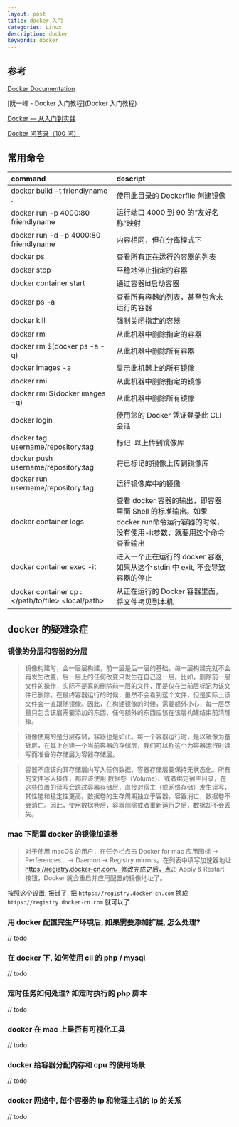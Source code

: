```yaml
---
layout: post
title: docker 入门
categories: Linux
description: docker
keywords: docker
---
```


## 参考
[Docker Documentation](https://docs.docker.com/)

[阮一峰 - Docker 入门教程](Docker 入门教程)

[Docker — 从入门到实践](https://yeasy.gitbooks.io/docker_practice/)

[Docker 问答录（100 问）](https://blog.lab99.org/post/docker-2016-07-14-faq.html#wei-shi-me-shuo-bu-yao-shi-yong-import-export-save-load-commit-lai-gou-jian-jing-xiang)

## 常用命令

| command                                                 | descript                                                                                                   |
|:--------------------------------------------------------|:-----------------------------------------------------------------------------------------------------------|
| docker build -t friendlyname .                          | 使用此目录的 Dockerfile 创建镜像                                                                               |
| docker run -p 4000:80 friendlyname                      | 运行端口 4000 到 90 的“友好名称”映射                                                                            |
| docker run -d -p 4000:80 friendlyname                   | 内容相同，但在分离模式下                                                                                        |
| docker ps                                               | 查看所有正在运行的容器的列表                                                                                     |
| docker stop <hash>                                      | 平稳地停止指定的容器                                                                                           |
| docker container start <hash>                           | 通过容器id启动容器                                                                                            |
| docker ps -a                                            | 查看所有容器的列表，甚至包含未运行的容器                                                                           |
| docker kill <hash>                                      | 强制关闭指定的容器                                                                                             |
| docker rm <hash>                                        | 从此机器中删除指定的容器                                                                                        |
| docker rm $(docker ps -a -q)                            | 从此机器中删除所有容器                                                                                         |
| docker images -a                                        | 显示此机器上的所有镜像                                                                                         |
| docker rmi <imagename>                                  | 从此机器中删除指定的镜像                                                                                        |
| docker rmi $(docker images -q)                          | 从此机器中删除所有镜像                                                                                         |
| docker login                                            | 使用您的 Docker 凭证登录此 CLI 会话                                                                            |
| docker tag <image> username/repository:tag              | 标记 <image> 以上传到镜像库                                                                                    |
| docker push username/repository:tag                     | 将已标记的镜像上传到镜像库                                                                                      |
| docker run username/repository:tag                      | 运行镜像库中的镜像                                                                                             |
| docker container logs <hash>                            | 查看 docker 容器的输出，即容器里面 Shell 的标准输出。如果docker run命令运行容器的时候，没有使用-it参数，就要用这个命令查看输出 |
| docker container exec -it <hash> <command>              | 进入一个正在运行的 docker 容器, 如果从这个 stdin 中 exit, 不会导致容器的停止                                         |
| docker container cp <hash>:</path/to/file> <local/path> | 从正在运行的 Docker 容器里面，将文件拷贝到本机                                                                     |

## docker 的疑难杂症

### 镜像的分层和容器的分层
> 镜像构建时，会一层层构建，前一层是后一层的基础。每一层构建完就不会再发生改变，后一层上的任何改变只发生在自己这一层。比如，删除前一层文件的操作，实际不是真的删除前一层的文件，而是仅在当前层标记为该文件已删除。在最终容器运行的时候，虽然不会看到这个文件，但是实际上该文件会一直跟随镜像。因此，在构建镜像的时候，需要额外小心，每一层尽量只包含该层需要添加的东西，任何额外的东西应该在该层构建结束前清理掉。

> 镜像使用的是分层存储，容器也是如此。每一个容器运行时，是以镜像为基础层，在其上创建一个当前容器的存储层，我们可以称这个为容器运行时读写而准备的存储层为容器存储层。

> 容器不应该向其存储层内写入任何数据，容器存储层要保持无状态化。所有的文件写入操作，都应该使用 数据卷（Volume）、或者绑定宿主目录，在这些位置的读写会跳过容器存储层，直接对宿主（或网络存储）发生读写，其性能和稳定性更高。数据卷的生存周期独立于容器，容器消亡，数据卷不会消亡。因此，使用数据卷后，容器删除或者重新运行之后，数据却不会丢失。

### mac 下配置 docker 的镜像加速器
> 对于使用 macOS 的用户，在任务栏点击 Docker for mac 应用图标 -> Perferences... -> Daemon -> Registry mirrors。在列表中填写加速器地址 https://registry.docker-cn.com。修改完成之后，点击 Apply & Restart 按钮，Docker 就会重启并应用配置的镜像地址了。

按照这个设置, 报错了.
把 `https://registry.docker-cn.com` 换成 `https://registry.docker-cn.com` 就可以了.

### 用 docker 配置完生产环境后, 如果需要添加扩展, 怎么处理?
// todo

### 在 docker 下, 如何使用 cli 的 php / mysql
// todo

### 定时任务如何处理? 如定时执行的 php 脚本
// todo

### docker 在 mac 上是否有可视化工具
// todo

### docker 给容器分配内存和 cpu 的使用场景
// todo

### docker 网络中, 每个容器的 ip 和物理主机的 ip 的关系
// todo


